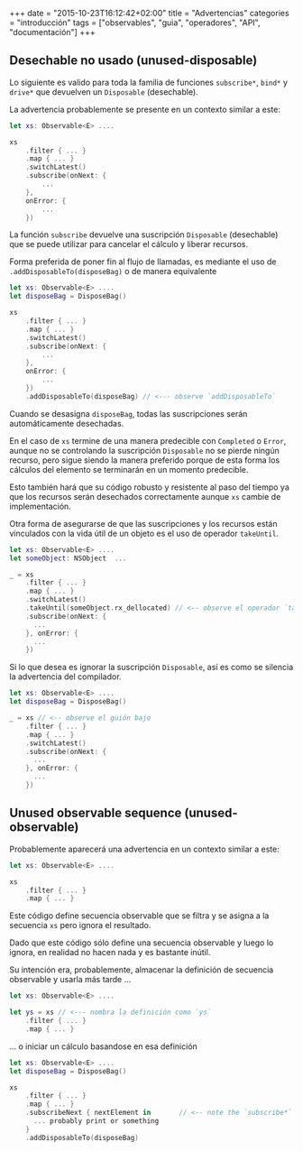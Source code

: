 +++
date = "2015-10-23T16:12:42+02:00"
title = "Advertencias"
categories = "introducción"
tags = ["observables", "guia", "operadores", "API", "documentación"]
+++

## <a name="unused-disposable"></a>Desechable no usado (unused-disposable)

Lo siguiente es valido para toda la familia de funciones `subscribe*`, `bind*` y `drive*` que devuelven un `Disposable` (desechable).

La advertencia probablemente se presente en un contexto similar a este:

```Swift
let xs: Observable<E> ....

xs
    .filter { ... }
    .map { ... }
    .switchLatest()
    .subscribe(onNext: {
        ...
    }, 
    onError: {
        ...
    })  
```

La función `subscribe` devuelve una suscripción `Disposable` (desechable) que se puede utilizar para cancelar el cálculo y liberar recursos.

Forma preferida de poner fin al flujo de llamadas, es mediante el uso de `.addDisposableTo(disposeBag)` o de manera equivalente

```Swift
let xs: Observable<E> ....
let disposeBag = DisposeBag()

xs
    .filter { ... }
    .map { ... }
    .switchLatest()
    .subscribe(onNext: {
        ...
    }, 
    onError: {
        ...
    })
    .addDisposableTo(disposeBag) // <--- observe `addDisposableTo`
```

Cuando se desasigna `disposeBag`, todas las suscripciones serán automáticamente desechadas.

En el caso de `xs` termine de una manera predecible con `Completed` o `Error`, aunque no se controlando la suscripción `Disposable` no se pierde ningún recurso, pero sigue siendo la manera preferido porque de esta forma los cálculos del elemento se terminarán en un momento predecible.

Esto también hará que su código robusto y resistente al paso del tiempo ya que los recursos serán desechados correctamente aunque `xs` cambie de implementación.

Otra forma de asegurarse de que las suscripciones y los recursos están vinculados con la vida útil de un objeto es el uso de operador `takeUntil`.

```Swift
let xs: Observable<E> ....
let someObject: NSObject  ...

_ = xs
    .filter { ... }
    .map { ... }
    .switchLatest()
    .takeUntil(someObject.rx_dellocated) // <-- observe el operador `takeUntil` 
    .subscribe(onNext: {
      ...
    }, onError: {
      ...
    })
```

Si lo que desea es ignorar la suscripción `Disposable`, así es como se silencia la advertencia del compilador.

```Swift
let xs: Observable<E> ....
let disposeBag = DisposeBag()

_ = xs // <-- observe el guión bajo
    .filter { ... }
    .map { ... }
    .switchLatest()
    .subscribe(onNext: {
      ...
    }, onError: {
      ...
    })
```

## <a name="unused-observable"></a>Unused observable sequence (unused-observable)

Probablemente aparecerá una advertencia en un contexto similar a este:

```Swift
let xs: Observable<E> ....

xs
    .filter { ... }
    .map { ... }
```

Este código define secuencia observable que se filtra y se asigna a la secuencia `xs` pero ignora el resultado.

Dado que este código sólo define una secuencia observable y luego lo ignora, en realidad no hacen nada y es bastante inútil.

Su intención era, probablemente, almacenar la definición de secuencia observable y usarla más tarde ...

```Swift
let xs: Observable<E> ....

let ys = xs // <--- nombra la definición como `ys`
    .filter { ... }
    .map { ... }
```

... o iniciar un cálculo basandose en esa definición 

```Swift
let xs: Observable<E> ....
let disposeBag = DisposeBag()

xs
    .filter { ... }
    .map { ... }
    .subscribeNext { nextElement in       // <-- note the `subscribe*` method
      ... probably print or something
    }
    .addDisposableTo(disposeBag)
```
